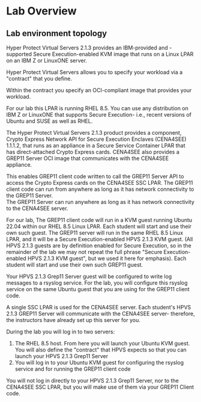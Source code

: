 # Lab Overview

## Lab environment topology

Hyper Protect Virtual Servers 2.1.3 provides an IBM-provided and -supported Secure Execution-enabled KVM image that runs on a Linux LPAR on an IBM Z or LinuxONE server. 

Hyper Protect Virtual Servers allows you to specify your workload via a "contract" that you define. 

Within the contract you specify an OCI-compliant image that provides your workload.

For our lab this LPAR is running RHEL 8.5.  You can use any distribution on IBM Z or LinuxONE that supports Secure Execution- i.e., recent versions of Ubuntu and SUSE as well as RHEL.

The Hyper Protect Virtual Servers 2.1.3 product provides a component, Crypto Express Network API for Secure Execution Enclaves (CENA4SEE) 1.1.1.2, that runs as an appliance in a Secure Service Container LPAR that has direct-attached Crypto Express cards.  CENA4SEE also provides a GREP11 Server OCI image that communicates with the CENA4SEE appliance. 

This enables GREP11 client code written to call the GREP11 Server API to  access the Crypto Express cards on the CENA4SEE SSC LPAR.
The GREP11 client code can run from anywhere as long as it has network connectivity to the GREP11 Server.  
The GREP11 Server can run anywhere as long as it has network connectivity to the CENA4SEE server.

For our lab, The GREP11 client code will run in a KVM guest running Ubuntu 22.04 within our RHEL 8.5 Linux LPAR. Each student will start and use their own such guest.
The GREP11 server will run in the same RHEL 8.5 Linux LPAR, and it will be a Secure Execution-enabled HPVS 2.1.3 KVM guest.  (All HPVS 2.1.3 guests are by definition enabled for Secure Execution, so in the remainder of the lab we may not repeat the full phrase "Secure Execution-enabled HPVS 2.1.3 KVM guest", but we used it here for emphasis). Each student will start and use their own such GREP11 guest. 

Your HPVS 2.1.3 Grep11 Server guest will be configured to write log messages to a rsyslog service.  For the lab, you will configure this rsyslog service on the same Ubuntu guest that you are using for the GREP11 client code.

A single SSC LPAR is used for the CENA4SEE server. Each student's HPVS 2.1.3 GREP11 Server will communicate with the CENA4SEE server- therefore, the instructors have already set up this server for you.

During the lab you will log in to two servers:
1. The RHEL 8.5 host.  From here you will launch your Ubuntu KVM guest. You will also define the "contract" that HPVS expects so that you can launch your HPVS 2.1.3 Grep11 Server
2. You will log in to your Ubuntu KVM guest for configuring the rsyslog service and for running the GREP11 client code

You will not log in directly to your HPVS 2.1.3 Grep11 Server, nor to the CENA4SEE SSC LPAR, but you will make use of them via your GREP11 Client code. 



